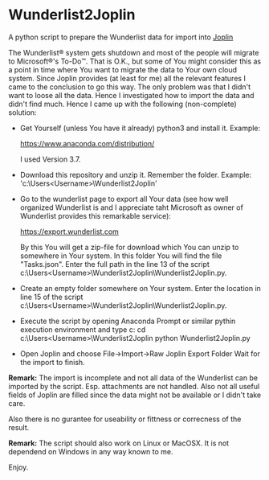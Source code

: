 # Wunderlist2Joplin
 A python script to prepare the Wunderlist data for import into [Joplin](https://joplinapp.org)

The Wunderlist:registered: system gets shutdown and most of the people will migrate to Microsoft:registered:'s To-Do:tm:. That is O.K., but some of You might consider this as a point in time where You want to migrate the data to Your own cloud system. Since Joplin provides (at least for me) all the relevant features I came to the conclusion to go this way. The only problem was that I didn't want to loose all the data. Hence I investigated how to import the data and didn't find much. Hence I came up with the following (non-complete) solution:

* Get Yourself (unless You have it already) python3 and install it. Example:

  https://www.anaconda.com/distribution/
  
  I used Version 3.7.
* Download this repository and unzip it. Remember the folder. 
  Example: 'c:\Users\<Username>\Wunderlist2Joplin'
* Go to the wunderlist page to export all Your data (see how well organized Wunderlist is and I appreciate taht Microsoft as owner of Wunderlist provides this remarkable service):

  https://export.wunderlist.com

  By this You will get a zip-file for download which You can unzip to somewhere in Your system.
  In this folder You will find the file "Tasks.json". Enter the full path in the line 13 of the script c:\Users\<Username>\Wunderlist2Joplin\Wunderlist2Joplin.py.

* Create an empty folder somewhere on Your system. Enter the location in line 15 of the script c:\Users\<Username>\Wunderlist2Joplin\Wunderlist2Joplin.py.

* Execute the script by opening Anaconda Prompt or similar pythin execution environment and type
  c: <Ret>
  cd  c:\Users\<Username>\Wunderlist2Joplin<Ret>
  python Wunderlist2Joplin.py<Ret>

* Open Joplin and choose File->Import->Raw Joplin Export Folder
  Wait for the import to finish.


**Remark:**
The import is incomplete and not all data of the Wunderlist can be imported by the script. Esp. attachments are not handled. Also not all useful fields of Joplin are filled since the data might not be available or I didn't take care.

Also there is no gurantee for useability or fittness or correcness of the result.

**Remark:**
The script should also work on Linux or MacOSX. It is not dependend on Windows in any way known to me. 

Enjoy.

